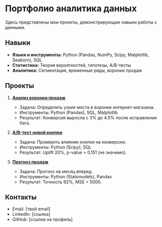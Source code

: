 # Портфолио аналитика данных

Здесь представлены мои проекты, демонстрирующие навыки работы с данными.

## Навыки
- **Языки и инструменты:** Python (Pandas, NumPy, Scipy, Matplotlib, Seaborn), SQL
- **Статистика:** Теория вероятностей, гипотезы, A/B-тесты
- **Аналитика:** Сегментация, временные ряды, воронки продаж

## Проекты
1. **[Анализ воронки продаж](Project1-Funnel-Analysis/)**  
   - Задача: Определить узкие места в воронке интернет-магазина.  
   - Инструменты: Python (Pandas), SQL, Matplotlib  
   - Результат: Конверсия выросла с 3% до 4.5% после исправления бага.

2. **[A/B-тест новой кнопки](Project2-AB-Test/)**  
   - Задача: Проверить влияние кнопки на конверсию.  
   - Инструменты: Python (Scipy), SQL  
   - Результат: Uplift 20%, p-value = 0.151 (не значимо).

3. **[Прогноз продаж](Project3-Sales-Forecast/)**  
   - Задача: Прогноз на месяц вперед.  
   - Инструменты: Python (Statsmodels), Pandas  
   - Результат: Точность 92%, MSE = 5000.

## Контакты
- Email: [твой email]
- LinkedIn: [ссылка]
- GitHub: [ссылка на профиль]
